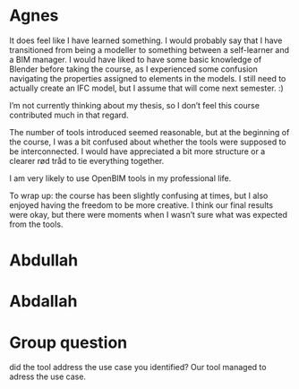 # Agnes
It does feel like I have learned something. I would probably say that I have transitioned from being a modeller to something between a self-learner and a BIM manager. I would have liked to have some basic knowledge of Blender before taking the course, as I experienced some confusion navigating the properties assigned to elements in the models. I still need to actually create an IFC model, but I assume that will come next semester. :)

I’m not currently thinking about my thesis, so I don’t feel this course contributed much in that regard.

The number of tools introduced seemed reasonable, but at the beginning of the course, I was a bit confused about whether the tools were supposed to be interconnected. I would have appreciated a bit more structure or a clearer rød tråd to tie everything together.

I am very likely to use OpenBIM tools in my professional life.

To wrap up: the course has been slightly confusing at times, but I also enjoyed having the freedom to be more creative. I think our final results were okay, but there were moments when I wasn’t sure what was expected from the tools.


# Abdullah
# Abdallah
# Group question

did the tool address the use case you identified? Our tool managed to adress the use case. 
